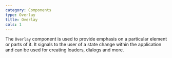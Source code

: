 ```yaml
---
category: Components
type: Overlay
title: Overlay
cols: 1
---
```


The `Overlay` component is used to provide emphasis on a particular element or parts of it. It signals to the user of a state change within the application and can be used for creating loaders, dialogs and more.